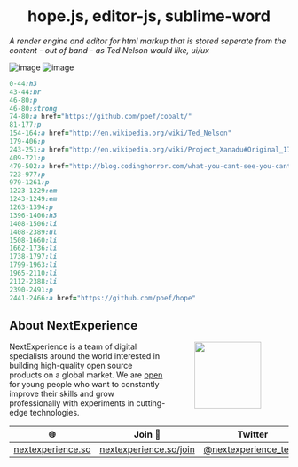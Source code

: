 <h1 align="center"> hope.js, editor-js, sublime-word </h1>

*A render engine and editor for html markup that is stored seperate from the content - out of band - as Ted Nelson would like, ui/ux*

<img src="https://user-images.githubusercontent.com/123137817/215232418-33035e83-c2b5-46e5-abac-4c2143b14fde.png" alt="image"/>

<img src="https://user-images.githubusercontent.com/123137817/214616235-5db5529f-31a5-422c-b16e-3dc4b6885693.png" alt="image"/>

```ruby
0-44:h3
43-44:br
46-80:p
46-80:strong
74-80:a href="https://github.com/poef/cobalt/"
81-177:p
154-164:a href="http://en.wikipedia.org/wiki/Ted_Nelson"
179-406:p
243-251:a href="http://en.wikipedia.org/wiki/Project_Xanadu#Original_17_rules"
409-721:p
479-502:a href="http://blog.codinghorror.com/what-you-cant-see-you-cant-get/"
723-977:p
979-1261:p
1223-1229:em
1243-1249:em
1263-1394:p
1396-1406:h3
1408-1506:li
1408-2389:ul
1508-1660:li
1662-1736:li
1738-1797:li
1799-1963:li
1965-2110:li
2112-2388:li
2390-2491:p
2441-2466:a href="https://github.com/poef/hope"
```


## About NextExperience

<img align="right" width="120" height="120" src="https://cdn-icons-png.flaticon.com/512/1600/1600856.png" hspace="50">

NextExperience is a team of digital specialists around the world interested in building high-quality open source products on a global market. We are [open](https://codex.so/join) for young people who want to constantly improve their skills and grow professionally with experiments in cutting-edge technologies.

| 🌐 | Join  👋  | Twitter | Instagram |
| -- | -- | -- | -- |
| [nextexperience.so](https://nextexperience.so) | [nextexperience.so/join](https://nextexperience.so/join) |[@nextexperience_team](http://twitter.com/nextexperience_team) | [@nextexperience_team](http://instagram.com/nextexperience_team/) |

